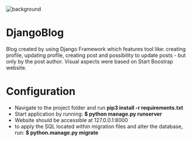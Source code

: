 ![background](https://user-images.githubusercontent.com/95189114/185355982-668ef120-21f6-44d1-8f0b-dacd7f9b66bc.jpg)
# DjangoBlog
Blog created by using Django Framework which features tool like: creating profile, updating profile, 
creating post and possibility to update posts - but only by the post author. Visual aspects were based on Start Boostrap website.
# Configuration
 - Navigate to the project folder and run **pip3 install -r requirements.txt**
 - Start application by running: **$ python manage.py runserver**
 - Website should be accessible at 127.0.0.1:8000
 - to apply the SQL located within migration files and alter the database, run: **$ python.manage.py migrate**







